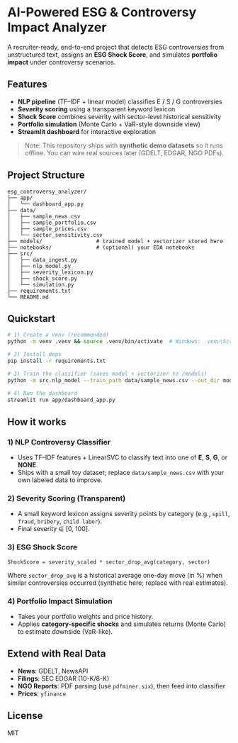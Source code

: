 # AI-Powered ESG & Controversy Impact Analyzer

A recruiter-ready, end-to-end project that detects ESG controversies from unstructured text, assigns an **ESG Shock Score**, and simulates **portfolio impact** under controversy scenarios.

## Features
- **NLP pipeline** (TF–IDF + linear model) classifies E / S / G controversies
- **Severity scoring** using a transparent keyword lexicon
- **Shock Score** combines severity with sector-level historical sensitivity
- **Portfolio simulation** (Monte Carlo + VaR-style downside view)
- **Streamlit dashboard** for interactive exploration

> Note: This repository ships with **synthetic demo datasets** so it runs offline. You can wire real sources later (GDELT, EDGAR, NGO PDFs).

## Project Structure
```
esg_controversy_analyzer/
├── app/
│   └── dashboard_app.py
├── data/
│   ├── sample_news.csv
│   ├── sample_portfolio.csv
│   ├── sample_prices.csv
│   └── sector_sensitivity.csv
├── models/                 # trained model + vectorizer stored here
├── notebooks/              # (optional) your EDA notebooks
├── src/
│   ├── data_ingest.py
│   ├── nlp_model.py
│   ├── severity_lexicon.py
│   ├── shock_score.py
│   └── simulation.py
├── requirements.txt
└── README.md
```

## Quickstart
```bash
# 1) Create a venv (recommended)
python -m venv .venv && source .venv/bin/activate  # Windows: .venv\Scripts\activate

# 2) Install deps
pip install -r requirements.txt

# 3) Train the classifier (saves model + vectorizer to /models)
python -m src.nlp_model --train_path data/sample_news.csv --out_dir models

# 4) Run the dashboard
streamlit run app/dashboard_app.py
```

## How it works

### 1) NLP Controversy Classifier
- Uses TF–IDF features + LinearSVC to classify text into one of **E**, **S**, **G**, or **NONE**.
- Ships with a small toy dataset; replace `data/sample_news.csv` with your own labeled data to improve.

### 2) Severity Scoring (Transparent)
- A small keyword lexicon assigns severity points by category (e.g., `spill`, `fraud`, `bribery`, `child labor`).
- Final severity ∈ [0, 100].

### 3) ESG Shock Score
```
ShockScore = severity_scaled * sector_drop_avg(category, sector)
```
Where `sector_drop_avg` is a historical average one-day move (in %) when similar controversies occurred (synthetic here; replace with real estimates).

### 4) Portfolio Impact Simulation
- Takes your portfolio weights and price history.
- Applies **category-specific shocks** and simulates returns (Monte Carlo) to estimate downside (VaR-like).

## Extend with Real Data
- **News**: GDELT, NewsAPI
- **Filings**: SEC EDGAR (10-K/8-K)
- **NGO Reports**: PDF parsing (use `pdfminer.six`), then feed into classifier
- **Prices**: `yfinance`

## License
MIT
